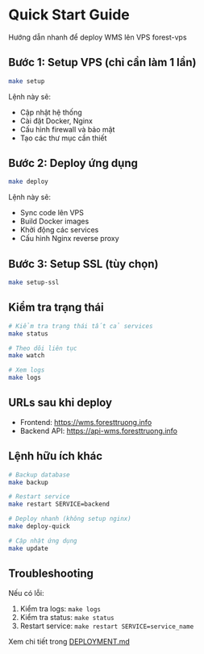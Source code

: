 # Quick Start Guide

Hướng dẫn nhanh để deploy WMS lên VPS forest-vps

## Bước 1: Setup VPS (chỉ cần làm 1 lần)

```bash
make setup
```

Lệnh này sẽ:
- Cập nhật hệ thống
- Cài đặt Docker, Nginx
- Cấu hình firewall và bảo mật
- Tạo các thư mục cần thiết

## Bước 2: Deploy ứng dụng

```bash
make deploy
```

Lệnh này sẽ:
- Sync code lên VPS
- Build Docker images
- Khởi động các services
- Cấu hình Nginx reverse proxy

## Bước 3: Setup SSL (tùy chọn)

```bash
make setup-ssl
```

## Kiểm tra trạng thái

```bash
# Kiểm tra trạng thái tất cả services
make status

# Theo dõi liên tục
make watch

# Xem logs
make logs
```

## URLs sau khi deploy

- Frontend: https://wms.foresttruong.info
- Backend API: https://api-wms.foresttruong.info

## Lệnh hữu ích khác

```bash
# Backup database
make backup

# Restart service
make restart SERVICE=backend

# Deploy nhanh (không setup nginx)
make deploy-quick

# Cập nhật ứng dụng
make update
```

## Troubleshooting

Nếu có lỗi:
1. Kiểm tra logs: `make logs`
2. Kiểm tra status: `make status`
3. Restart service: `make restart SERVICE=service_name`

Xem chi tiết trong [DEPLOYMENT.md](./DEPLOYMENT.md)